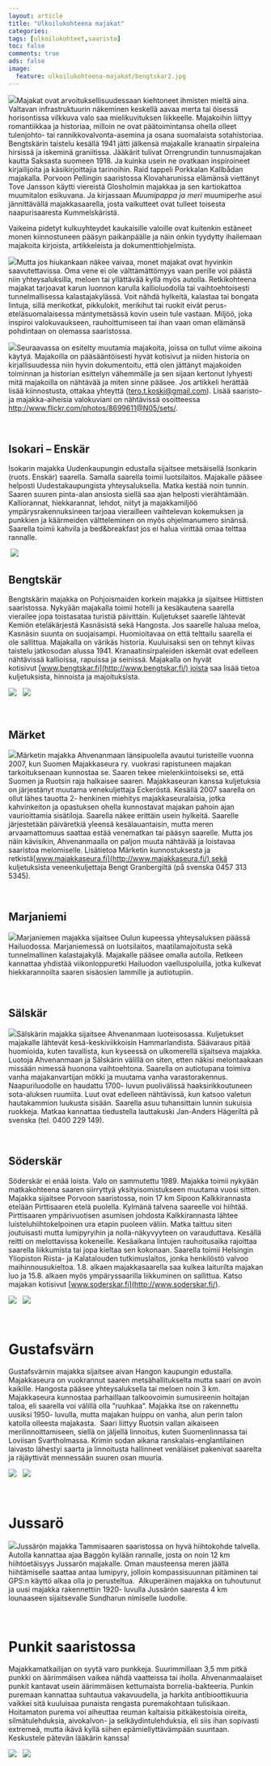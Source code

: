 ```yaml
---
layout: article
title: "Ulkoilukohteena majakat"
categories:
tags: [ulkoilukohteet,saaristo]
toc: false
comments: true
ads: false
image:
  feature: ulkoilukohteena-majakat/bengtskar2.jpg
---
```


[![](/images/ulkoilukohteena-majakat/marjaniemi2.jpg)](/images/ulkoilukohteena-majakat/marjaniemi2.jpg)Majakat
ovat arvoituksellisuudessaan kiehtoneet ihmisten mieltä aina. Valtavan
infrastruktuurin näkeminen keskellä aavaa merta tai öisessä horisontissa
vilkkuva valo saa mielikuvituksen liikkeelle. Majakoihin liittyy
romantiikkaa ja historiaa, milloin ne ovat päätoimintansa ohella olleet
tulenjohto- tai rannikkovalvonta-asemina ja osana suomalaista
sotahistoriaa. Bengtskärin taistelu kesällä 1941 jätti jälkensä
majakalle kranaatin sirpaleina hirsissä ja iskeminä graniitissa.
Jääkärit tulivat Orrengrundin tunnusmajakan kautta Saksasta suomeen
1918\. Ja kuinka usein ne ovatkaan inspiroineet kirjailijoita ja
käsikirjoittajia tarinoihin. Raid tappeli Porkkalan Kallbådan majakalla.
Porvoon Pellingin saaristossa Klovaharunissa elämänsä viettänyt Tove
Jansson käytti viereistä Glosholmin majakkaa ja sen kartiokattoa
muumitalon esikuvana. Ja kirjassaan *Muumipappa ja meri* muumiperhe asui
jännittävällä majakkasaarella, josta vaikutteet ovat tulleet toisesta
naapurisaaresta Kummelskäristä.

Vaikeina pidetyt kulkuyhteydet kaukaisille valoille ovat kuitenkin
estäneet monen kiinnostuneen pääsyn paikanpäälle ja näin onkin tyydytty
ihailemaan majakoita kirjoista, artikkeleista ja dokumenttiohjelmista.

[![](/images/ulkoilukohteena-majakat/market2.jpg)](/images/ulkoilukohteena-majakat/market2.jpg)Mutta
jos hiukankaan näkee vaivaa, monet majakat ovat hyvinkin
saavutettavissa. Oma vene ei ole välttämättömyys vaan perille voi päästä
niin yhteysaluksilla, meloen tai yllättävää kyllä myös autolla.
Retkikohteena majakat tarjoavat karun luonnon karulla kallioluodolla tai
vaihtoehtoisesti tunnelmallisessa kalastajakylässä. Voit nähdä hylkeitä,
kalastaa tai bongata lintuja, sillä merikotkat, pikkulokit, merikihut
tai ruokit eivät perus-eteläsuomalaisessa mäntymetsässä kovin usein tule
vastaan. Miljöö, joka inspiroi valokuvaukseen, rauhoittumiseen tai ihan
vaan oman elämänsä pohdintaan on olemassa saaristossa.

[![](/images/ulkoilukohteena-majakat/salskar2b.jpg)](/images/ulkoilukohteena-majakat/salskar2b.jpg)Seuraavassa
on esitelty muutamia majakoita, joissa on tullut viime aikoina käytyä.
Majakoilla on pääsääntöisesti hyvät kotisivut ja niiden historia on
kirjallisuudessa niin hyvin dokumentoitu, että olen jättänyt majakoiden
toiminnan ja historian esittelyn vähemmälle ja sen sijaan kertonut
lyhyesti mitä majakoilla on nähtävää ja miten sinne pääsee. Jos
artikkeli herättää lisää kiinnostusta, ottakaa yhteyttä
(tero.t.koski@gmail.com). Lisää saaristo- ja majakka-aiheisia
valokuviani on nähtävissä osoitteessa
<http://www.flickr.com/photos/8699611@N05/sets/>.

 

Isokari – Enskär
----------------

Isokarin majakka Uudenkaupungin edustalla sijaitsee metsäisellä
Isonkarin (ruots. Enskär) saarella. Samalla saarella toimii
luotsilaitos. Majakalle pääsee helposti Uudestakaupungista
yhteysaluksella. Matka kestää noin tunnin. Saaren suuren pinta-alan
ansiosta siellä saa ajan helposti vierähtämään. Kalliorannat,
hiekkarannat, lehdot, niityt ja majakkamiljöö ympärysrakennuksineen
tarjoaa vierailleen vaihtelevan kokemuksen ja punkkien ja käärmeiden
vältteleminen on myös ohjelmanumero sinänsä. Saarella toimii kahvila ja
bed&breakfast jos ei halua virittää omaa telttaa rannalle.

 [![](/images/ulkoilukohteena-majakat/isokari2.jpg)](/images/ulkoilukohteena-majakat/isokari2.jpg)
 

Bengtskär
---------

Bengtskärin majakka on Pohjoismaiden korkein majakka ja sijaitsee
Hiittisten saaristossa. Nykyään majakalla toimii hotelli ja kesäkautena
saarella vierailee jopa toistasataa turistiä päivittäin. Kuljetukset
saarelle lähtevät Kemiön eteläkärjestä Kasnäsistä sekä Hangosta. Jos
saarelle haluaa meloa, Kasnäsin suunta on suojaisampi. Huomioitavaa on
että telttailu saarella ei ole sallittua. Majakalla on värikäs historia.
Kuuluisaksi sen on tehnyt kiivas taistelu jatkosodan alussa
1941. Kranaatinsirpaleiden iskemät ovat edelleen nähtävissä kallioissa,
rapuissa ja seinissä. Majakalla on hyvät
kotisivut [www.bengtskar.fi](http://www.bengtskar.fi/) joista saa lisää
tietoa kuljetuksista, hinnoista ja majoituksista.

[![](/images/ulkoilukohteena-majakat/bengtskar1.jpg)](/images/ulkoilukohteena-majakat/bengtskar1.jpg) 
 [![](/images/ulkoilukohteena-majakat/bengtskar2.jpg)](/images/ulkoilukohteena-majakat/bengtskar2.jpg)

 

Märket
------

[![](/images/ulkoilukohteena-majakat/market1.jpg)](/images/ulkoilukohteena-majakat/market1.jpg)Märketin
majakka Ahvenanmaan länsipuolella avautui turisteille vuonna 2007, kun
Suomen Majakkaseura ry. vuokrasi rapistuneen majakan tarkoituksenaan
kunnostaa se. Saaren tekee mielenkiintoiseksi se, että Suomen ja Ruotsin
raja halkaisee saaren. Majakkaseuran kanssa kuljetuksia on järjestänyt
muutama venekuljettaja Eckeröstä. Kesällä 2007 saarella on ollut lähes
tauotta 2- henkinen miehitys majakkaseuralaisia, jotka kahvinkeiton ja
opastuksen ohella kunnostavat majakan pahoin ajan vaurioittamia
sisätiloja. Saarella näkee erittäin usein hylkeitä. Saarelle
järjestetään päiväretkiä yleensä kesälauantaisin, mutta meren
arvaamattomuus saattaa estää venematkan tai pääsyn saarelle. Mutta jos
näin kävisikin, Ahvenanmaalla on paljon muuta nähtävää ja loistavaa
saaristoa melomiselle. Lisätietoa Märketin kunnostuksesta ja
retkistä[www.majakkaseura.fi](http://www.majakkaseura.fi/) sekä
kuljetuksista veneenkuljettaja Bengt Granbergiltä (på svenska 0457 313
5345).

 

Marjaniemi
----------

[![](/images/ulkoilukohteena-majakat/marjaniemi1.jpg)](/images/ulkoilukohteena-majakat/marjaniemi1.jpg)Marjaniemen
majakka sijaitsee Oulun kupeessa yhteysaluksen päässä Hailuodossa.
Marjaniemessä on luotsilaitos, maatilamajoitusta sekä tunnelmallinen
kalastajakylä. Majakalle pääsee omalla autolla. Retkeen kannattaa
yhdistää viikonloppuretki Hailuodon vaelluspoluilla, jotka kulkevat
hiekkarannoilta saaren sisäosien lammille ja autiotupiin.

 

Sälskär
-------

[![](/images/ulkoilukohteena-majakat/salskar1.jpg)](/images/ulkoilukohteena-majakat/salskar1.jpg)Sälskärin
majakka sijaitsee Ahvenanmaan luoteisosassa. Kuljetukset majakalle
lähtevät kesä-keskiviikkoisin Hammarlandista. Säävaraus pitää huomioida,
kuten tavallista, kun kyseessä on ulkomerellä sijaitseva majakka.
Luotoja Ahvenanmaan ja Sälskärin välillä on siten, etten näkisi
melontaakaan missään nimessä huonona vaihtoehtona. Saarella on
autiotupana toimiva vanha majakanvartijan mökki ja muutama vanha
varastorakennus. Naapuriluodolle on haudattu 1700- luvun puolivälissä
haaksirikkoutuneen sota-aluksen ruumiita. Luut ovat edelleen nähtävissä,
kun katsoo valetun hautakammion luukusta sisään. Saarella asuu
tuhansittain lunnin sukuisia ruokkeja. Matkaa kannattaa tiedustella
lauttakuski Jan-Anders Hägeriltä på svenska (tel. 0400 229 149).

 

Söderskär
---------

Söderskär ei enää loista. Valo on sammutettu 1989. Majakka toimii
nykyään matkakohteena saaren siirryttyä yksityisomistukseen muutama
vuosi sitten. Majakka sijaitsee Porvoon saaristossa, noin 17 km Sipoon
Kalkkirannasta etelään Pirttisaaren etelä puolella. Kylmänä talvena
saareelle voi hiihtää. Pirttisaaren ympärivuotisen asumisen johdosta
Kalkkirannasta lähtee luisteluhiihtokelpoinen ura etapin puoleen väliin.
Matka taittuu siten joutuisasti mutta lumipyryihin ja nolla-näkyvyyteen
on varauduttava. Kesällä reitti on melottavissa kokeneille. Kesäaikana
lintujen rauhoitusaika rajoittaa saarella liikkumista tai jopa kieltaa
sen kokonaan. Saarella toimii Helsingin Yliopiston Riista- ja
Kalatalouden tutkimuslaitos, jonka henkilöstö valvoo maihinnousukieltoa.
1.8. alkaen majakkasaarella saa kulkea laiturilta majakan luo ja 15.8.
alkaen myös ympäryssaarilla liikkuminen on sallittua. Katso majakan
kotisivut [www.soderskar.fi](http://www.soderskar.fi/).

[![](/images/ulkoilukohteena-majakat/soderskar1.jpg)](/images/ulkoilukohteena-majakat/soderskar1.jpg) 
 [![](/images/ulkoilukohteena-majakat/soderskar2.jpg)](/images/ulkoilukohteena-majakat/soderskar2.jpg)

 

Gustafsvärn
===========

Gustafsvärnin majakka sijaitsee aivan Hangon kaupungin edustalla.
Majakkaseura on vuokrannut saaren metsähallitukselta mutta saari on
avoin kaikille. Hangosta pääsee yhteysaluksella tai meloen noin 3 km.
Majakkaseura kunnostaa parhaillaan talkoovoimin sumusireenin hoitajan
taloa, eli saarella voi välillä olla ”ruuhkaa”. Majakka itse on
rakennettu uusiksi 1950- luvulla, mutta majakan huippu on vanha, alun
perin talon katolla olleesta majakasta.  Saari liittyy Ruotsin vallan
aikaiseen merilinnoittamiseen, siellä on jäljellä linnoitus, kuten
Suomenlinnassa tai Loviisan Svartholmassa. Krimin sodan aikana
ranskalais-englantilainen laivasto lähestyi saarta ja linnoitusta
hallinneet venäläiset pakenivat saarelta ja räjäyttivät mennessään
suuren osan muuria.

[![](/images/ulkoilukohteena-majakat/gustafsvarn1.jpg)](/images/ulkoilukohteena-majakat/gustafsvarn1.jpg) 
 [![](/images/ulkoilukohteena-majakat/gustafsvarn2.jpg)](/images/ulkoilukohteena-majakat/gustafsvarn2.jpg)

 

Jussarö
=======

[![](/images/ulkoilukohteena-majakat/jussaro1.jpg)](/images/ulkoilukohteena-majakat/jussaro1.jpg)Jussärön
majakka Tammisaaren saaristossa on hyvä hiihtokohde talvella. Autolla
kannattaa ajaa Baggön kylään rannalle, josta on noin 12 km
hiihtoetäisyys Jussarön majakalle. Oman mausteensa meren jäällä
hiihtämiselle saattaa antaa lumipyry, jolloin kompassisuunnan pitäminen
tai GPS:n käyttö alkaa olla jo perusteltua.  Alkuperäinen majakka on
tuhoutunut ja uusi majakka rakennettiin 1920- luvulla Jussärön saaresta
4 km lounaaseen sijaitsevalle Sundharun nimiselle luodolle.

 

Punkit saaristossa
==================

Majakkamatkailijan on syytä varo punkkeja. Suurimmillaan 3,5 mm pitkä
punkki on äärimmäisen vaikea nähdä vaatteissa tai iholla.
Ahvenanmaalaiset punkit kantavat usein äärimmäisen kettumaista
borrelia-bakteeria. Punkin puremaan kannattaa suhtautua vakavuudella, ja
harkita antibioottikuuria vaikkei sitä kuuluisaa punaista rengasta
puremakohtaan tulisikaan. Hoitamaton purema voi aiheuttaa reuman
kaltaisia pitkäkestoisia oireita, silmätulehduksia, aivokalvon- ja
selkäydintulehduksia, eli siis ihan sopivasti extremeä, mutta ikävä
kyllä siihen epämiellyttävämpään suuntaan. Keskustele pätevän lääkärin
kanssa!

[![](/images/ulkoilukohteena-majakat/punkki1.jpg)](/images/ulkoilukohteena-majakat/punkki1.jpg) 
 [![](/images/ulkoilukohteena-majakat/punkki2.jpg)](/images/ulkoilukohteena-majakat/punkki2.jpg)
